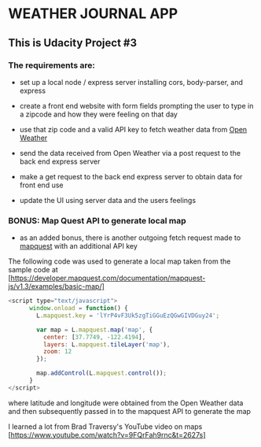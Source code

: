 # WEATHER JOURNAL APP

## This is Udacity Project #3

### The requirements are:

- set up a local node / express server installing cors, body-parser, and express

- create a front end website with form fields prompting the user to type in a zipcode and how they were feeling on that day

- use that zip code and a valid API key to fetch weather data from [Open Weather](https://openweathermap.org/)

- send the data received from Open Weather via a post request to the back end express server

- make a get request to the back end express server to obtain data for front end use

- update the UI using server data and the users feelings

### BONUS: Map Quest API to generate local map

- as an added bonus, there is another outgoing fetch request made to [mapquest](https://developer.mapquest.com/) with an additional API key

The following code was used to generate a local map taken from the sample code at [https://developer.mapquest.com/documentation/mapquest-js/v1.3/examples/basic-map/]

```javascript
<script type="text/javascript">
      window.onload = function() {
        L.mapquest.key = 'lYrP4vF3Uk5zgTiGGuEzQGwGIVDGuy24';

        var map = L.mapquest.map('map', {
          center: [37.7749, -122.4194],
          layers: L.mapquest.tileLayer('map'),
          zoom: 12
        });

        map.addControl(L.mapquest.control());
      }
</script>
```

where latitude and longitude were obtained from the Open Weather data and then subsequently passed in to the mapquest API to generate the map

I learned a lot from Brad Traversy's YouTube video on maps [https://www.youtube.com/watch?v=9FQrFah9rnc&t=2627s]
